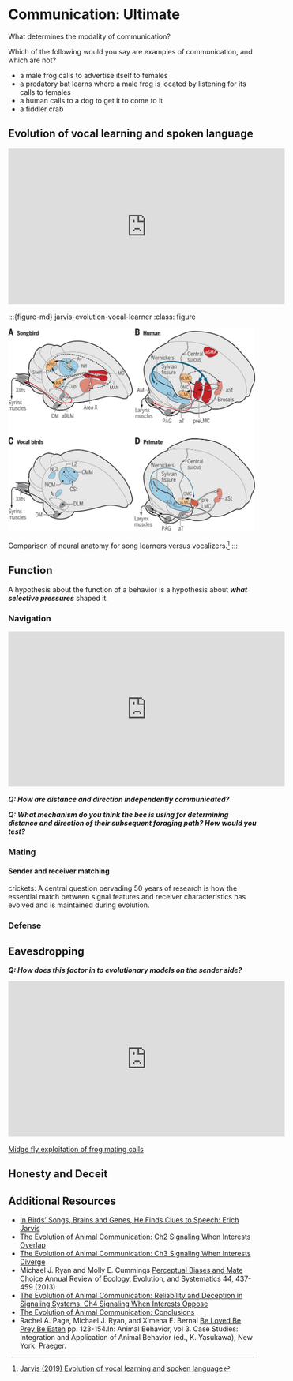 # Communication: Ultimate

What determines the modality of communication?

Which of the following would you say are examples of communication, and which are not?
- a male frog calls to advertise itself to females
- a predatory bat learns where a male frog is located by listening for its calls to females
- a human calls to a dog to get it to come to it 
- a fiddler crab 

## Evolution of vocal learning and spoken language

<iframe width="560" height="315" src="https://www.youtube.com/embed/QZPf4-bFXB4" title="YouTube video player" frameborder="0" allow="accelerometer; autoplay; clipboard-write; encrypted-media; gyroscope; picture-in-picture" allowfullscreen></iframe>

:::{figure-md} jarvis-evolution-vocal-learner
:class: figure

<img src="/images/jarvis-evolution-vocal-learner.jpeg" alt="fishy" width="500px">

Comparison of neural anatomy for song learners versus vocalizers.[^Jarvis-2019]
:::

[^Jarvis-2019]: [Jarvis (2019) Evolution of vocal learning and spoken language](https://doi.org/10.1126/science.aax0287)


## Function 

A hypothesis about the function of a behavior is a hypothesis about ***what selective pressures*** shaped it. 

### Navigation

<iframe width="560" height="315" src="https://www.youtube.com/embed/PRGc7skekMQ" title="YouTube video player" frameborder="0" allow="accelerometer; autoplay; clipboard-write; encrypted-media; gyroscope; picture-in-picture" allowfullscreen></iframe>

***Q: How are distance and direction independently communicated?***

***Q: What mechanism do you think the bee is using for determining distance and direction of their subsequent foraging path? How would you test?***

### Mating

#### Sender and receiver matching

crickets: A central question pervading 50 years of research is how the essential match between signal features and receiver characteristics has evolved and is maintained during evolution.

### Defense


## Eavesdropping

***Q: How does this factor in to evolutionary models on the sender side?***

<iframe width="560" height="315" src="https://www.youtube.com/embed/E-tXItyGvLQ" title="YouTube video player" frameborder="0" allow="accelerometer; autoplay; clipboard-write; encrypted-media; gyroscope; picture-in-picture" allowfullscreen></iframe>

[Midge fly exploitation of frog mating calls](https://www.science.org/content/article/watch-flies-suck-frog-s-blood-eavesdropping-its-mating-calls)

## Honesty and Deceit

## Additional Resources
- [In Birds’ Songs, Brains and Genes, He Finds Clues to Speech: Erich Jarvis](https://www.quantamagazine.org/in-birds-songs-brains-and-genes-he-finds-clues-to-speech-20180130)
- [The Evolution of Animal Communication: Ch2 Signaling When Interests Overlap](https://www.jstor.org/stable/pdf/j.ctt7s9pr.6.pdf?refreqid=excelsior%3A4574f71958c2a4c2d042283b0e8fa4a8&ab_segments=&origin=)
- [The Evolution of Animal Communication: Ch3 Signaling When Interests Diverge](https://www.jstor.org/stable/pdf/j.ctt7s9pr.7.pdf?refreqid=excelsior%3A216a95f1f8983fe112d617ce52c0fc64&ab_segments=&origin=&acceptTC=1)
- Michael J. Ryan and Molly E. Cummings [Perceptual Biases and Mate Choice](http://www.sbs.utexas.edu/ryan/Publications/2013/2013AREES44%20%20online%20pre.pdf) Annual Review of Ecology, Evolution, and Systematics 44, 437-459 (2013)
- [The Evolution of Animal Communication: Reliability and Deception in
Signaling Systems: Ch4 Signaling When Interests Oppose](https://www.jstor.org/stable/pdf/j.ctt7s9pr.8.pdf?refreqid=excelsior%3Afd93cecc992c798f51cd1cdb865d64e9&ab_segments=&origin=)
- [The Evolution of Animal Communication: Conclusions](https://www.jstor.org/stable/pdf/j.ctt7s9pr.10.pdf?refreqid=excelsior%3Af7b78a58130701c87f0569df5e01aca2&ab_segments=&origin=&acceptTC=1)
- Rachel A. Page, Michael J. Ryan, and Ximena E. Bernal [Be Loved Be Prey Be Eaten](http://www.sbs.utexas.edu/ryan/Publications/2013/2013InYasakawa.pdf) pp. 123-154.In: Animal Behavior, vol 3. Case Studies: Integration and Application of Animal Behavior (ed., K. Yasukawa), New York: Praeger. 
